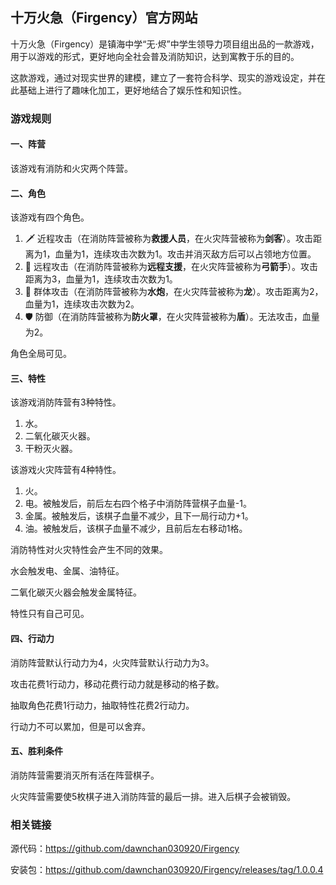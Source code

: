 ## 十万火急（Firgency）官方网站

十万火急（Firgency）是镇海中学“无·烬”中学生领导力项目组出品的一款游戏，用于以游戏的形式，更好地向全社会普及消防知识，达到寓教于乐的目的。

这款游戏，通过对现实世界的建模，建立了一套符合科学、现实的游戏设定，并在此基础上进行了趣味化加工，更好地结合了娱乐性和知识性。

### 游戏规则

#### 一、阵营

该游戏有消防和火灾两个阵营。

#### 二、角色

该游戏有四个角色。

1. 🗡 近程攻击（在消防阵营被称为**救援人员**，在火灾阵营被称为**剑客**）。攻击距离为1，血量为1，连续攻击次数为1。攻击并消灭敌方后可以占领地方位置。
2. 🏹 远程攻击（在消防阵营被称为**远程支援**，在火灾阵营被称为**弓箭手**）。攻击距离为3，血量为1，连续攻击次数为1。
3. 🔫 群体攻击（在消防阵营被称为**水炮**，在火灾阵营被称为**龙**）。攻击距离为2，血量为1，连续攻击次数为2。
4. 🛡️ 防御（在消防阵营被称为**防火罩**，在火灾阵营被称为**盾**）。无法攻击，血量为2。

角色全局可见。

#### 三、特性

该游戏消防阵营有3种特性。

1. 水。
2. 二氧化碳灭火器。
3. 干粉灭火器。

该游戏火灾阵营有4种特性。

1. 火。
2. 电。被触发后，前后左右四个格子中消防阵营棋子血量-1。
3. 金属。被触发后，该棋子血量不减少，且下一局行动力+1。
4. 油。被触发后，该棋子血量不减少，且前后左右移动1格。

消防特性对火灾特性会产生不同的效果。

水会触发电、金属、油特征。

二氧化碳灭火器会触发金属特征。

特性只有自己可见。

#### 四、行动力

消防阵营默认行动力为4，火灾阵营默认行动力为3。

攻击花费1行动力，移动花费行动力就是移动的格子数。

抽取角色花费1行动力，抽取特性花费2行动力。

行动力不可以累加，但是可以舍弃。

#### 五、胜利条件

消防阵营需要消灭所有活在阵营棋子。

火灾阵营需要使5枚棋子进入消防阵营的最后一排。进入后棋子会被销毁。

### 相关链接

源代码：https://github.com/dawnchan030920/Firgency

安装包：https://github.com/dawnchan030920/Firgency/releases/tag/1.0.0.4
